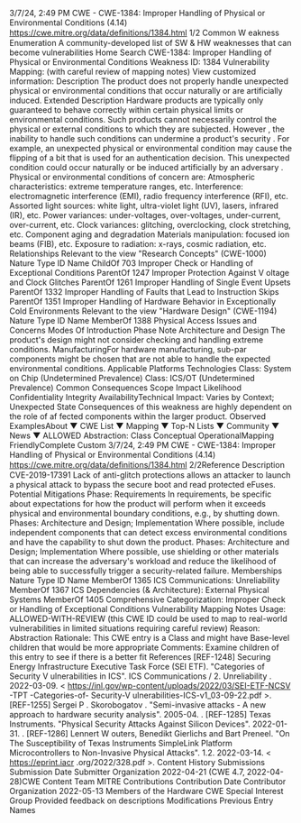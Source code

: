 3/7/24, 2:49 PM CWE - CWE-1384: Improper Handling of Physical or Environmental Conditions (4.14)
https://cwe.mitre.org/data/deﬁnitions/1384.html 1/2
Common W eakness Enumeration
A community-developed list of SW & HW weaknesses that can become
vulnerabilities
Home Search
CWE-1384: Improper Handling of Physical or Environmental Conditions
Weakness ID: 1384
Vulnerability Mapping: (with careful review of mapping notes)
View customized information:
 Description
The product does not properly handle unexpected physical or environmental conditions that occur naturally or are artificially induced.
 Extended Description
Hardware products are typically only guaranteed to behave correctly within certain physical limits or environmental conditions. Such
products cannot necessarily control the physical or external conditions to which they are subjected. However , the inability to handle
such conditions can undermine a product's security . For example, an unexpected physical or environmental condition may cause the
flipping of a bit that is used for an authentication decision. This unexpected condition could occur naturally or be induced artificially by
an adversary .
Physical or environmental conditions of concern are:
Atmospheric characteristics: extreme temperature ranges, etc.
Interference: electromagnetic interference (EMI), radio frequency interference (RFI), etc.
Assorted light sources: white light, ultra-violet light (UV), lasers, infrared (IR), etc.
Power variances: under-voltages, over-voltages, under-current, over-current, etc.
Clock variances: glitching, overclocking, clock stretching, etc.
Component aging and degradation
Materials manipulation: focused ion beams (FIB), etc.
Exposure to radiation: x-rays, cosmic radiation, etc.
 Relationships
 Relevant to the view "Research Concepts" (CWE-1000)
Nature Type ID Name
ChildOf 703 Improper Check or Handling of Exceptional Conditions
ParentOf 1247 Improper Protection Against V oltage and Clock Glitches
ParentOf 1261 Improper Handling of Single Event Upsets
ParentOf 1332 Improper Handling of Faults that Lead to Instruction Skips
ParentOf 1351 Improper Handling of Hardware Behavior in Exceptionally Cold Environments
 Relevant to the view "Hardware Design" (CWE-1194)
Nature Type ID Name
MemberOf 1388 Physical Access Issues and Concerns
 Modes Of Introduction
Phase Note
Architecture and Design The product's design might not consider checking and handling extreme conditions.
ManufacturingFor hardware manufacturing, sub-par components might be chosen that are not able to handle the
expected environmental conditions.
 Applicable Platforms
Technologies
Class: System on Chip (Undetermined Prevalence)
Class: ICS/OT (Undetermined Prevalence)
 Common Consequences
Scope Impact Likelihood
Confidentiality
Integrity
AvailabilityTechnical Impact: Varies by Context; Unexpected State
Consequences of this weakness are highly dependent on the role of af fected components within the
larger product.
 Observed ExamplesAbout ▼ CWE List ▼ Mapping ▼ Top-N Lists ▼ Community ▼ News ▼
ALLOWED
Abstraction: Class
Conceptual OperationalMapping
FriendlyComplete Custom
3/7/24, 2:49 PM CWE - CWE-1384: Improper Handling of Physical or Environmental Conditions (4.14)
https://cwe.mitre.org/data/deﬁnitions/1384.html 2/2Reference Description
CVE-2019-17391 Lack of anti-glitch protections allows an attacker to launch a physical attack to bypass the secure boot
and read protected eFuses.
 Potential Mitigations
Phase: Requirements
In requirements, be specific about expectations for how the product will perform when it exceeds physical and environmental
boundary conditions, e.g., by shutting down.
Phases: Architecture and Design; Implementation
Where possible, include independent components that can detect excess environmental conditions and have the capability to
shut down the product.
Phases: Architecture and Design; Implementation
Where possible, use shielding or other materials that can increase the adversary's workload and reduce the likelihood of being
able to successfully trigger a security-related failure.
 Memberships
Nature Type ID Name
MemberOf 1365 ICS Communications: Unreliability
MemberOf 1367 ICS Dependencies (& Architecture): External Physical Systems
MemberOf 1405 Comprehensive Categorization: Improper Check or Handling of Exceptional Conditions
 Vulnerability Mapping Notes
Usage: ALLOWED-WITH-REVIEW
(this CWE ID could be used to map to real-world vulnerabilities in limited situations requiring careful review)
Reason: Abstraction
Rationale:
This CWE entry is a Class and might have Base-level children that would be more appropriate
Comments:
Examine children of this entry to see if there is a better fit
 References
[REF-1248] Securing Energy Infrastructure Executive Task Force (SEI ETF). "Categories of Security V ulnerabilities in ICS". ICS
Communications / 2. Unreliability . 2022-03-09. < https://inl.gov/wp-content/uploads/2022/03/SEI-ETF-NCSV -TPT -Categories-of-
Security-V ulnerabilities-ICS-v1\_03-09-22.pdf >.
[REF-1255] Sergei P . Skorobogatov . "Semi-invasive attacks - A new approach to hardware security analysis". 2005-04.
.
[REF-1285] Texas Instruments. "Physical Security Attacks Against Silicon Devices". 2022-01-31.
.
[REF-1286] Lennert W outers, Benedikt Gierlichs and Bart Preneel. "On The Susceptibility of Texas Instruments SimpleLink
Platform Microcontrollers to Non-Invasive Physical Attacks". 1.2. 2022-03-14. < https://eprint.iacr .org/2022/328.pdf >.
 Content History
 Submissions
Submission Date Submitter Organization
2022-04-21
(CWE 4.7, 2022-04-28)CWE Content Team MITRE
 Contributions
Contribution Date Contributor Organization
2022-05-13 Members of the Hardware CWE Special Interest Group
Provided feedback on descriptions
 Modifications
 Previous Entry Names
